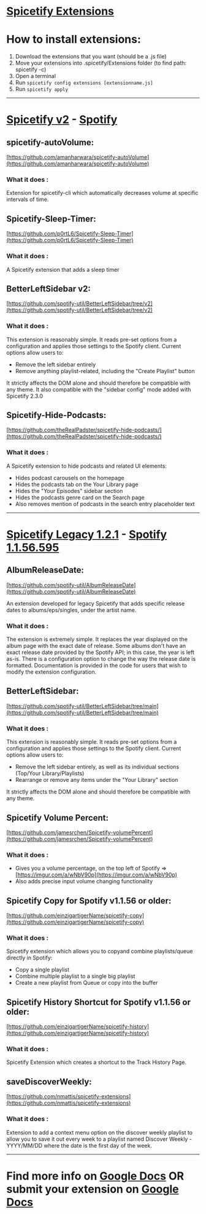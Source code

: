 # **<span style="text-decoration:underline;">Spicetify Extensions</span>**

# How to install extensions: 

1. Download the extensions that you want (should be a .js file)
2. Move your extensions into .spicetify/Extensions folder (to find path: spicetify -c)
3. Open a terminal
4. Run `spicetify config extensions [extensionname.js]`
5. Run `spicetify apply`

---

# [Spicetify v2](https://github.com/khanhas/spicetify-cli/tree/master) - [Spotify](www.spotify.com/download/)


## spicetify-autoVolume:

[https://github.com/amanharwara/spicetify-autoVolume](https://github.com/amanharwara/spicetify-autoVolume)

### What it does :

Extension for spicetify-cli which automatically decreases volume at specific intervals of time.


## Spicetify-Sleep-Timer:

[https://github.com/p0rtL6/Spicetify-Sleep-Timer](https://github.com/p0rtL6/Spicetify-Sleep-Timer)

### What it does :

A Spicetify extension that adds a sleep timer


## BetterLeftSidebar v2:

[https://github.com/spotify-util/BetterLeftSidebar/tree/v2](https://github.com/spotify-util/BetterLeftSidebar/tree/v2)

### What it does :

This extension is reasonably simple. It reads pre-set options from a configuration and applies those settings to the Spotify client. Current options allow users to:
* Remove the left sidebar entirely
* Remove anything playlist-related, including the "Create Playlist" button

It strictly affects the DOM alone and should therefore be compatible with any theme. It also compatible with the "sidebar config" mode added with Spicetify 2.3.0


## Spicetify-Hide-Podcasts:

[https://github.com/theRealPadster/spicetify-hide-podcasts/](https://github.com/theRealPadster/spicetify-hide-podcasts/)


### What it does :

A Spicetify extension to hide podcasts and related UI elements:
* Hides podcast carousels on the homepage
* Hides the podcasts tab on the Your Library page
* Hides the "Your Episodes" sidebar section
* Hides the podcasts genre card on the Search page
* Also removes mention of podcasts in the search entry placeholder text

---

# [Spicetify Legacy 1.2.1](https://github.com/khanhas/spicetify-cli/tree/legacy)<span> - [Spotify 1.1.56.595](https://www.filepuma.com/download/spotify_1.1.56.595-28310/)</span>


## AlbumReleaseDate:

[https://github.com/spotify-util/AlbumReleaseDate](https://github.com/spotify-util/AlbumReleaseDate)

An extension developed for legacy Spicetify that adds specific release dates to albums/eps/singles, under the artist name.

### What it does :

The extension is extremely simple. It replaces the year displayed on the album page with the exact date of release. Some albums don't have an exact release date provided by the Spotify API; in this case, the year is left as-is. There is a configuration option to change the way the release date is formatted. Documentation is provided in the code for users that wish to modify the extension configuration.


## BetterLeftSidebar:

[https://github.com/spotify-util/BetterLeftSidebar/tree/main](https://github.com/spotify-util/BetterLeftSidebar/tree/main)

### What it does :

This extension is reasonably simple. It reads pre-set options from a configuration and applies those settings to the Spotify client. Current options allow users to:
* Remove the left sidebar entirely, as well as its individual sections (Top/Your Library/Playlists)
* Rearrange or remove any items under the "Your Library" section

It strictly affects the DOM alone and should therefore be compatible with any theme.


## Spicetify Volume Percent:

[https://github.com/jamesrchen/Spicetify-volumePercent](https://github.com/jamesrchen/Spicetify-volumePercent)

### What it does :

* Gives you a volume percentage, on the top left of Spotify ⇒ [https://imgur.com/a/wNbV90p](https://imgur.com/a/wNbV90p)
* Also adds precise input volume changing functionality


## Spicetify Copy for Spotify v1.1.56 or older:

[https://github.com/einzigartigerName/spicetify-copy](https://github.com/einzigartigerName/spicetify-copy)

### What it does :

Spicetify extension which allows you to copyand combine playlists/queue directly in Spotify:
* Copy a single playlist
* Combine multiple playlist to a single big playlist
* Create a new playlist from Queue or copy into the buffer


## Spicetify History Shortcut for Spotify v1.1.56 or older:

[https://github.com/einzigartigerName/spicetify-history](https://github.com/einzigartigerName/spicetify-history)

### What it does :

Spicetify Extension which creates a shortcut to the Track History Page.


## saveDiscoverWeekly:

[https://github.com/nmattis/spicetify-extensions](https://github.com/nmattis/spicetify-extensions)

### What it does :

Extension to add a context menu option on the discover weekly playlist to allow you to save it out every week to a playlist named Discover Weekly - YYYY/MM/DD where the date is the first day of the week.

---

# Find more info on [Google Docs](https://docs.google.com/document/d/14uYFRRBldlzBWDbz5tdPj_j6Z4xFV94N21vZr4VksH4/edit?usp=sharing) OR submit your extension on [Google Docs](https://docs.google.com/document/d/14uYFRRBldlzBWDbz5tdPj_j6Z4xFV94N21vZr4VksH4/edit?usp=sharing)